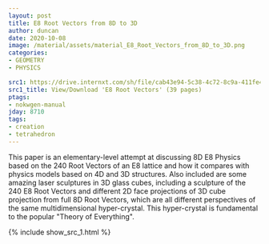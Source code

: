 ```yaml
---
layout: post
title: E8 Root Vectors from 8D to 3D
author: duncan
date: 2020-10-08
image: /material/assets/material_E8_Root_Vectors_from_8D_to_3D.png
categories:
- GEOMETRY
- PHYSICS

src1: https://drive.internxt.com/sh/file/cab43e94-5c38-4c72-8c9a-411fe4421a23/e64153491ca31bbcc2a8e95865e8228aeb55d63d72a0fcc21cd9253506d402d3
src1_title: View/Download 'E8 Root Vectors' (39 pages)
ptags:
- nokwgen-manual
jday: 8710
tags:
- creation
- tetrahedron
---
```


This paper is an elementary-level attempt at discussing 8D E8 Physics based on the 240 Root Vectors of an E8 lattice and how it compares with physics models based on 4D and 3D structures.  Also included are some amazing laser sculptures in 3D glass cubes, including a sculpture of the 240 E8 Root Vectors and different 2D face projections of 3D cube projection from full 8D Root Vectors, which are all different perspectives of the same multidimensional hyper-crystal.  This hyper-crystal is fundamental to the popular "Theory of Everything".

<!--more-->

{% include show_src_1.html %}

